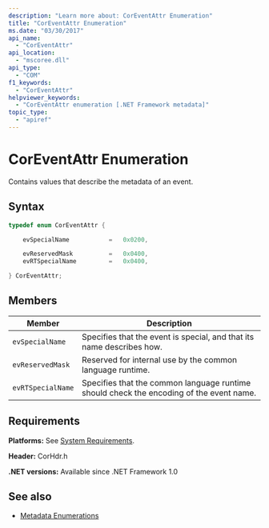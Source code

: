 ```yaml
---
description: "Learn more about: CorEventAttr Enumeration"
title: "CorEventAttr Enumeration"
ms.date: "03/30/2017"
api_name:
  - "CorEventAttr"
api_location:
  - "mscoree.dll"
api_type:
  - "COM"
f1_keywords:
  - "CorEventAttr"
helpviewer_keywords:
  - "CorEventAttr enumeration [.NET Framework metadata]"
topic_type:
  - "apiref"
---
```

# CorEventAttr Enumeration

Contains values that describe the metadata of an event.

## Syntax

```cpp
typedef enum CorEventAttr {

    evSpecialName           =   0x0200,

    evReservedMask          =   0x0400,
    evRTSpecialName         =   0x0400,

} CorEventAttr;
```

## Members

|Member|Description|
|------------|-----------------|
|`evSpecialName`|Specifies that the event is special, and that its name describes how.|
|`evReservedMask`|Reserved for internal use by the common language runtime.|
|`evRTSpecialName`|Specifies that the common language runtime should check the encoding of the event name.|

## Requirements

 **Platforms:** See [System Requirements](../../../framework/get-started/system-requirements.md).

 **Header:** CorHdr.h

 **.NET versions:** Available since .NET Framework 1.0

## See also

- [Metadata Enumerations](metadata-enumerations.md)
